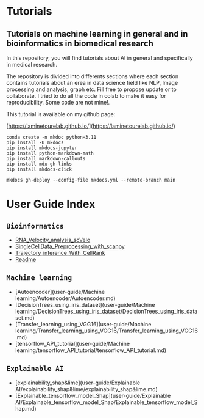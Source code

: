 # Tutorials

## Tutorials on machine learning in general and in bioinformatics in biomedical research
In this repository, you will find tutorials about AI in general and specifically in medical research. 

The repository is divided into differents sections where each section contains tutorials about an erea in data science field like NLP, Image processing and analysis, graph etc. Fill free to propose update or to collaborate. I tried to do all the code in colab to make it easy for reproducibility. Some code are not mine!.

This tutorial is available on my github page:

[https://laminetourelab.github.io/](https://laminetourelab.github.io/)
```
conda create -n mkdoc python=3.11  
pip install -U mkdocs
pip install mkdocs-jupyter
pip install python-markdown-math
pip install markdown-callouts
pip install mdx-gh-links
pip install mkdocs-click

mkdocs gh-deploy --config-file mkdocs.yml --remote-branch main
```

# User Guide Index

## `Bioinformatics`

- [RNA_Velocity_analysis_scVelo](user-guide/Bioinformatics/SingleCellData/RNA_Velocity_analysis_scVelo.md)
- [SingleCellData_Preprocessing_with_scanpy](user-guide/Bioinformatics/SingleCellData/SingleCellData_Preprocessing_with_scanpy.md)
- [Trajectory_inference_With_CellRank](user-guide/Bioinformatics/SingleCellData/Trajectory_inference_With_CellRank/Trajectory_inference_With_CellRank.md)
- [Readme](user-guide/Bioinformatics/SingleCellData/Readme.md)

## `Machine learning`
- [Autoencoder](user-guide/Machine learning/Autoencoder/Autoencoder.md)
- [DecisionTrees_using_iris_dataset](user-guide/Machine learning/DecisionTrees_using_iris_dataset/DecisionTrees_using_iris_dataset.md)
- [Transfer_learning_using_VGG16](user-guide/Machine learning/Transfer_learning_using_VGG16/Transfer_learning_using_VGG16.md)
- [tensorflow_API_tutorial](user-guide/Machine learning/tensorflow_API_tutorial/tensorflow_API_tutorial.md)

## `Explainable AI`

- [explainability_shap&lime](user-guide/Explainable AI/explainability_shap&lime/explainability_shap&lime.md)
- [Explainable_tensorflow_model_Shap](user-guide/Explainable AI/Explainable_tensorflow_model_Shap/Explainable_tensorflow_model_Shap.md)
